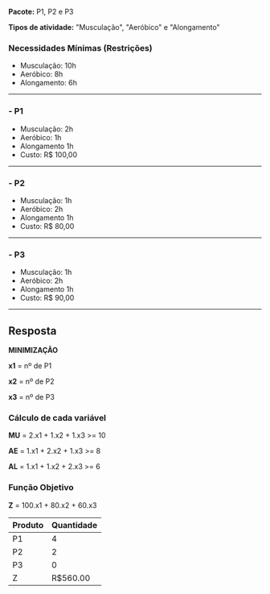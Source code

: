 **Pacote:** P1, P2 e P3

**Tipos de atividade:** "Musculação", "Aeróbico" e "Alongamento"

### Necessidades Mínimas (Restrições)

- Musculação: 10h
- Aeróbico: 8h
- Alongamento: 6h

---

### - P1

- Musculação: 2h
- Aeróbico: 1h
- Alongamento 1h
- Custo: R$ 100,00

---

### - P2

- Musculação: 1h
- Aeróbico: 2h
- Alongamento 1h
- Custo: R$ 80,00

---

### - P3

- Musculação: 1h
- Aeróbico: 2h
- Alongamento 1h
- Custo: R$ 90,00

---

## Resposta

**MINIMIZAÇÃO**

**x1** = nº de P1

**x2** = nº de P2

**x3** = nº de P3

### Cálculo de cada variável

**MU** = 2.x1 + 1.x2 + 1.x3 >= 10

**AE** = 1.x1 + 2.x2 + 1.x3 >= 8

**AL** = 1.x1 + 1.x2 + 2.x3 >= 6

### Função Objetivo

**Z** = 100.x1 + 80.x2 + 60.x3

| Produto | Quantidade |
| ------- | ---------- |
| P1      | 4          |
| P2      | 2          |
| P3      | 0          |
| Z       | R$560.00   |
